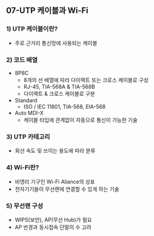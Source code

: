 ## 07-UTP 케이블과 Wi-Fi
### 1) UTP 케이블이란?
- 주로 근거리 통신망에 사용되는 케이블
### 2) 코드 배열
- 8P8C 
    - 8개의 선 배열에 따라 다이렉트 또는 크로스 케이블로 구성
    - RJ-45, TIA-568A & TIA-568B
    - 다이렉트 & 크로스 케이블로 구분
- Standard
    - ISO / IEC 11801, TIA-568, EIA-568
- Auto MDI-X
    - 케이블 타입에 관계없이 자동으로 통신이 가능한 기술
### 3) UTP 카테고리
- 회선 속도 및 쓰이는 용도에 따라 분류
### 4) Wi-Fi란?
- 비영리 기구인 Wi-Fi Aliance의 상표
- 전자기기들이 무선랜에 연결할 수 있게 하는 기술
### 5) 무선랜 구성
- WIPS(보안), AP(무선 Hub)가 필요
- AP 반경과 동시접속 단말의 수 고려